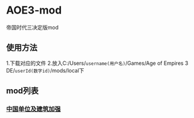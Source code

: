 <!--
 * @Author: Fullsize
 * @Date: 2021-12-12 23:47:19
 * @LastEditors: Fullsize
 * @LastEditTime: 2021-12-13 00:04:04
 * @FilePath: \AOE3-mod\README.md
-->
# AOE3-mod
帝国时代三决定版mod
## 使用方法
1.下载对应的文件
2.放入C:/Users/`username(用户名)`/Games/Age of Empires 3 DE/`userId(数字id)`/mods/local下
## mod列表
### [中国单位及建筑加强](/chinese%20units%20strengthen/README.md)


